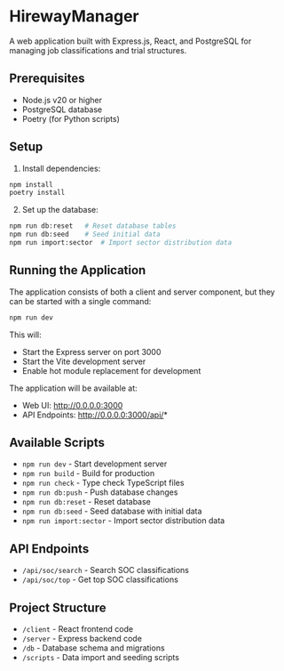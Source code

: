 
# HirewayManager

A web application built with Express.js, React, and PostgreSQL for managing job classifications and trial structures.

## Prerequisites

- Node.js v20 or higher
- PostgreSQL database
- Poetry (for Python scripts)

## Setup

1. Install dependencies:
```bash
npm install
poetry install
```

2. Set up the database:
```bash
npm run db:reset   # Reset database tables
npm run db:seed    # Seed initial data
npm run import:sector  # Import sector distribution data
```

## Running the Application

The application consists of both a client and server component, but they can be started with a single command:

```bash
npm run dev
```

This will:
- Start the Express server on port 3000
- Start the Vite development server
- Enable hot module replacement for development

The application will be available at:
- Web UI: http://0.0.0.0:3000
- API Endpoints: http://0.0.0.0:3000/api/*

## Available Scripts

- `npm run dev` - Start development server
- `npm run build` - Build for production
- `npm run check` - Type check TypeScript files
- `npm run db:push` - Push database changes
- `npm run db:reset` - Reset database
- `npm run db:seed` - Seed database with initial data
- `npm run import:sector` - Import sector distribution data

## API Endpoints

- `/api/soc/search` - Search SOC classifications
- `/api/soc/top` - Get top SOC classifications

## Project Structure

- `/client` - React frontend code
- `/server` - Express backend code 
- `/db` - Database schema and migrations
- `/scripts` - Data import and seeding scripts
